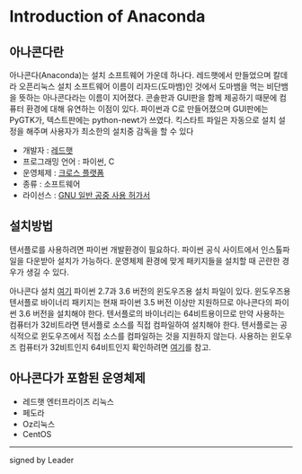 #  Introduction of Anaconda
## 아나콘다란

아나콘다(Anaconda)는 설치 소프트웨어 가운데 하나다. 레드햇에서 만들었으며 칼데라 오픈리눅스 설치 소프트웨어 이름이 리자드(도마뱀)인 것에서 도마뱀을 먹는 비단뱀을 뜻하는 아나콘다라는 이름이 지어졌다. 콘솔판과 GUI판을 함께 제공하기 때문에 컴퓨터 환경에 대해 유연하는 이점이 있다. 파이썬과 C로 만들어졌으며 GUI판에는 PyGTK가, 텍스트판에는 python-newt가 쓰였다. 킥스타트 파일은 자동으로 설치 설정을 해주며 사용자가 최소한의 설치중 감독을 할 수 있다
 - 개발자 : [레드햇](https://www.redhat.com/ko)
 - 프로그래밍 언어 : 파이썬, C
 - 운영체제 : [크로스 플랫폼](https://ko.wikipedia.org/wiki/%ED%81%AC%EB%A1%9C%EC%8A%A4_%ED%94%8C%EB%9E%AB%ED%8F%BC)
 - 종류 : 소프트웨어
 - 라이선스 : [GNU 일반 공중 사용 허가서](https://ko.wikipedia.org/wiki/GNU_%EC%9D%BC%EB%B0%98_%EA%B3%B5%EC%A4%91_%EC%82%AC%EC%9A%A9_%ED%97%88%EA%B0%80%EC%84%9C)
 
 ## 설치방법
 
 텐서플로를 사용하려면 파이썬 개발환경이 필요하다.
 파이썬 공식 사이트에서 인스톨파일을 다운받아 설치가 가능하다.
 운영체제 환경에 맞게 패키지들을 설치할 때 곤란한 경우가 생길 수 있다.
 
 아나콘다 설치
 [여기](https://www.anaconda.com/download/)
 파이썬 2.7과 3.6 버전의 윈도우즈용 설치 파일이 있다.
 윈도우즈용 텐서플로 바이너리 패키지는 현재 파이썬 3.5 버전 이상만 지원하므로 아나콘다의 파이썬 3.6 버전을 설치해야 한다.
 텐서플로의 바이너리는 64비트용이므로 만약 사용하는 컴퓨터가 32비트라면 텐서플로 소스를 직접 컴파일하여 설치해야 한다.
 텐서플로는 공식적으로 윈도우즈에서 직접 소스를 컴파일하는 것을 지원하지 않는다.
 사용하는 윈도우즈 컴퓨터가 32비트인지 64비트인지 확인하려면 [여기](https://support.microsoft.com/ko-kr/help/13443/windows-which-operating-system)를 참고.
 
 
 ## 아나콘다가 포함된 운영체제
 
  - 레드햇 엔터프라이즈 리눅스
  - 페도라
  - Oz리눅스
  - CentOS
  
-------
signed by Leader
